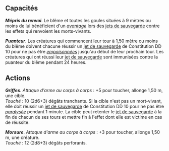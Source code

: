 ## Capacités
_**Mépris du renvoi**_. Le blême et toutes les goules situées à 9 mètres ou moins de lui bénéficient d'un [_avantage_](/utiliser-les-caracteristiques/#avantage-et-desavantage) lors des [jets de sauvegarde](/utiliser-les-caracteristiques/#jets-de-sauvegarde) contre les effets qui renvoient les morts-vivants.

_**Puanteur**_. Les créatures qui commencent leur tour à 1,50 mètre ou moins du blême doivent chacune réussir un [jet de sauvegarde](/utiliser-les-caracteristiques/#jets-de-sauvegarde) de Constitution DD 10 pour ne pas être [_empoisonnées_](/gerer-la-sante-du-personnage/#empoisonne) jusqu'au début de leur prochain tour. Les créatures qui ont réussi leur [jet de sauvegarde](/utiliser-les-caracteristiques/#jets-de-sauvegarde) sont immunisées contre la puanteur du blême pendant 24 heures.

## Actions
_**Griffes**_. _Attaque d'arme au corps à corps_ : +5 pour toucher, allonge 1,50 m, une cible.  
_Touché_ : 10 (2d6+3) dégâts tranchants. Si la cible n'est pas un mort-vivant, elle doit réussir un [jet de sauvegarde](/utiliser-les-caracteristiques/#jets-de-sauvegarde) de Constitution DD 10 pour ne pas être [_paralysée_](/gerer-la-sante-du-personnage/#paralyse) pendant 1 minute. La cible peut retenter le [jet de sauvegarde](/utiliser-les-caracteristiques/#jets-de-sauvegarde) à la fin de chacun de ses tours et mettre fin à l'effet dont elle est victime en cas de réussite.

_**Morsure**_. _Attaque d'arme au corps à corps_ : +3 pour toucher, allonge 1,50 m, une créature.  
_Touché_ : 12 (2d8+3) dégâts perforants.
